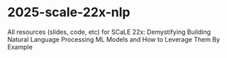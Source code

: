 # 2025-scale-22x-nlp
All resources (slides, code, etc) for SCaLE 22x: Demystifying Building Natural Language Processing ML Models and How to Leverage Them By Example
